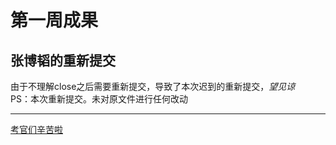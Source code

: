 第一周成果
=================

张博韬的重新提交
-----------------

由于不理解close之后需要重新提交，导致了本次迟到的重新提交，*望见谅*  
PS：本次重新提交。未对原文件进行任何改动
***
<u>考官们辛苦啦<u>
